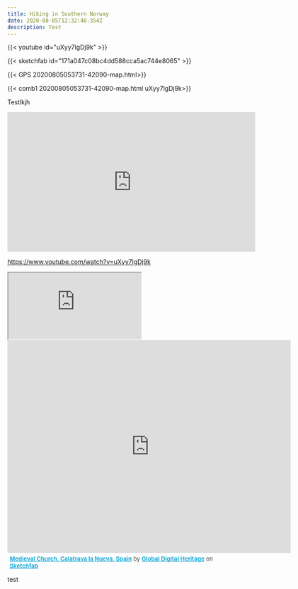 ```yaml
---
title: Hiking in Southern Norway
date: 2020-08-05T12:32:48.354Z
description: Test
---
```

{{< youtube id="uXyy7lgDj9k" >}}

{{< sketchfab id="171a047c08bc4dd588cca5ac744e8065" >}}

{{< GPS 20200805053731-42090-map.html>}}


{{< comb1 20200805053731-42090-map.html uXyy7lgDj9k>}}

Testlkjh

<iframe width="560" height="315" src="https://www.youtube.com/embed/uXyy7lgDj9k" frameborder="0" allow="accelerometer; autoplay; encrypted-media; gyroscope; picture-in-picture" allowfullscreen></iframe>

<https://www.youtube.com/watch?v=uXyy7lgDj9k>

<iframe src="https://www.gpsvisualizer.com/display/20200805053731-42090-map.html" title="Hiking in Southern Norway"> width="800" height="800" </iframe>

<div class="sketchfab-embed-wrapper">
    <iframe title="A 3D model" width="640" height="480" src="https://sketchfab.com/models/171a047c08bc4dd588cca5ac744e8065/embed?autostart=1&amp;ui_controls=0&amp;ui_infos=0&amp;ui_inspector=0&amp;ui_stop=0&amp;ui_watermark=1&amp;ui_watermark_link=1" frameborder="0" allow="autoplay; fullscreen; vr" mozallowfullscreen="true" webkitallowfullscreen="true"></iframe>
    <p style="font-size: 13px; font-weight: normal; margin: 5px; color: #4A4A4A;">
        <a href="https://sketchfab.com/3d-models/medieval-church-calatrava-la-nueva-spain-171a047c08bc4dd588cca5ac744e8065?utm_medium=embed&utm_source=website&utm_campaign=share-popup" target="_blank" style="font-weight: bold; color: #1CAAD9;">Medieval Church, Calatrava la Nueva, Spain</a>
        by <a href="https://sketchfab.com/GlobalDigitalHeritage?utm_medium=embed&utm_source=website&utm_campaign=share-popup" target="_blank" style="font-weight: bold; color: #1CAAD9;">Global Digital Heritage</a>
        on <a href="https://sketchfab.com?utm_medium=embed&utm_source=website&utm_campaign=share-popup" target="_blank" style="font-weight: bold; color: #1CAAD9;">Sketchfab</a>
    </p>
</div>

test
